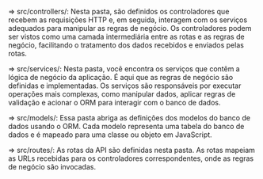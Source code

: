 => src/controllers/: Nesta pasta, são definidos os controladores que recebem as requisições HTTP e, em seguida, interagem com os serviços adequados para manipular as regras de negócio. Os controladores podem ser vistos como uma camada intermediária entre as rotas e as regras de negócio, facilitando o tratamento dos dados recebidos e enviados pelas rotas.

=> src/services/: Nesta pasta, você encontra os serviços que contêm a lógica de negócio da aplicação. É aqui que as regras de negócio são definidas e implementadas. Os serviços são responsáveis por executar operações mais complexas, como manipular dados, aplicar regras de validação e acionar o ORM para interagir com o banco de dados.

=> src/models/: Essa pasta abriga as definições dos modelos do banco de dados usando o ORM. Cada modelo representa uma tabela do banco de dados e é mapeado para uma classe ou objeto em JavaScript.

=> src/routes/: As rotas da API são definidas nesta pasta. As rotas mapeiam as URLs recebidas para os controladores correspondentes, onde as regras de negócio são invocadas.